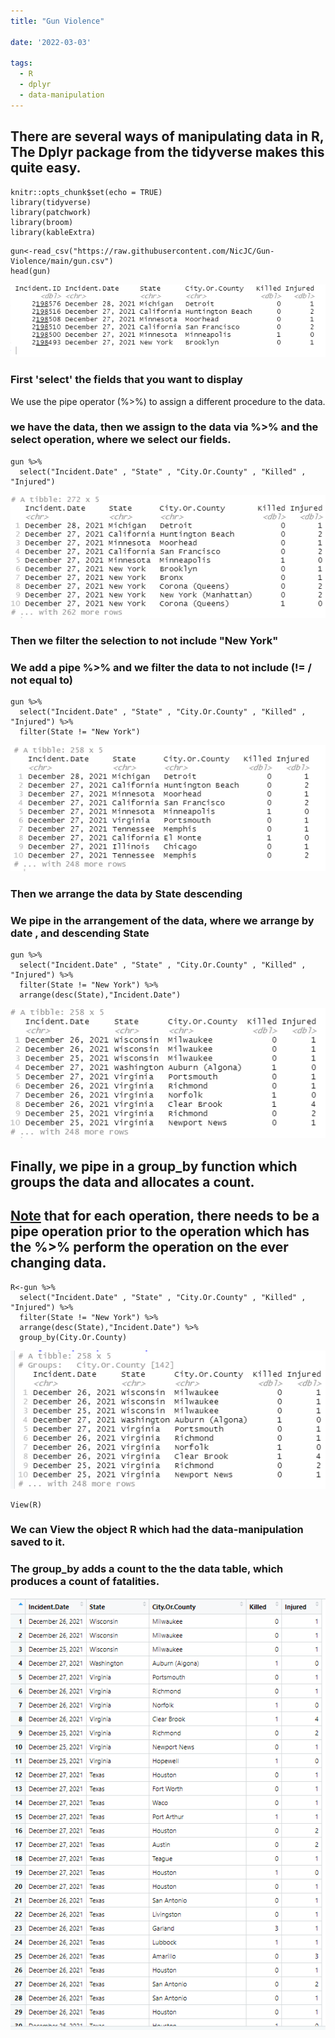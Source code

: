 ```yaml
---
title: "Gun Violence"

date: '2022-03-03'

tags:
  - R 
  - dplyr 
  - data-manipulation
---
```


<html>
<body>
<style>

body{
  font-family: Outfit;
  font-size:17px;
  background: #B7e3f3;
}

</style>

## There are several ways of manipulating data in R, The Dplyr package from the tidyverse makes this quite easy.

```
knitr::opts_chunk$set(echo = TRUE)
library(tidyverse)
library(patchwork)
library(broom)
library(kableExtra)
```

```
gun<-read_csv("https://raw.githubusercontent.com/NicJC/Gun-Violence/main/gun.csv")
head(gun)
```
![](images/dt.png)

### First 'select' the fields that you want to display

We use the pipe operator (%>%) to assign a different procedure to the data.

### we have the data, then we assign to the data via %>% and the select operation, where we select our fields.

```
gun %>%
  select("Incident.Date" , "State" , "City.Or.County" , "Killed" , "Injured")
```

![](images/select.png)

### Then we filter the selection to not include "New York"

### We add a pipe %>% and we filter the data to not include (!= / not equal to)

```
gun %>%
  select("Incident.Date" , "State" , "City.Or.County" , "Killed" , "Injured") %>%
  filter(State != "New York")
```
![](images/filter.png)

### Then we arrange the data by State descending

### We pipe in the arrangement of the data, where we arrange by date , and descending State 

```
gun %>%
  select("Incident.Date" , "State" , "City.Or.County" , "Killed" , "Injured") %>%
  filter(State != "New York") %>%
  arrange(desc(State),"Incident.Date")
```
![](images/arrange.png)

## Finally, we pipe in a group_by function which groups the data and allocates a count.

## <b><u>Note</u></b> that for each operation, there needs to be a pipe operation prior to the operation which has the %>% perform the operation on the ever changing data.

```
R<-gun %>%
  select("Incident.Date" , "State" , "City.Or.County" , "Killed" , "Injured") %>%
  filter(State != "New York") %>%
  arrange(desc(State),"Incident.Date") %>%
  group_by(City.Or.County)

```
![](images/group_by.png)
```
View(R)
```

### We can View the object R which had the data-manipulation saved to it.

### The group_by adds a count to the the data table, which produces a count of fatalities.

![](images/head.png)
